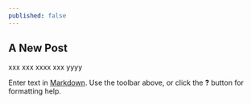 ```yaml
---
published: false
---
```


## A New Post

xxx
xxx
xxxx
xxx yyyy

Enter text in [Markdown](http://daringfireball.net/projects/markdown/). Use the toolbar above, or click the **?** button for formatting help.
